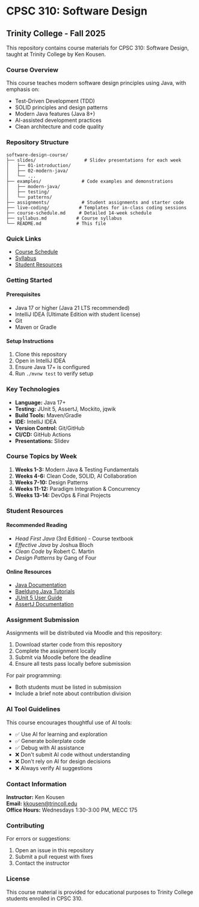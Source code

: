 # CPSC 310: Software Design
## Trinity College - Fall 2025

This repository contains course materials for CPSC 310: Software Design, taught at Trinity College by Ken Kousen.

### Course Overview

This course teaches modern software design principles using Java, with emphasis on:
- Test-Driven Development (TDD)
- SOLID principles and design patterns
- Modern Java features (Java 8+)
- AI-assisted development practices
- Clean architecture and code quality

### Repository Structure

```
software-design-course/
├── slides/                  # Slidev presentations for each week
│   ├── 01-introduction/
│   ├── 02-modern-java/
│   └── ...
├── examples/               # Code examples and demonstrations
│   ├── modern-java/
│   ├── testing/
│   └── patterns/
├── assignments/            # Student assignments and starter code
├── live-coding/           # Templates for in-class coding sessions
├── course-schedule.md     # Detailed 14-week schedule
├── syllabus.md           # Course syllabus
└── README.md             # This file
```

### Quick Links

- [Course Schedule](course-schedule.md)
- [Syllabus](syllabus.md)
- [Student Resources](#student-resources)

### Getting Started

#### Prerequisites
- Java 17 or higher (Java 21 LTS recommended)
- IntelliJ IDEA (Ultimate Edition with student license)
- Git
- Maven or Gradle

#### Setup Instructions
1. Clone this repository
2. Open in IntelliJ IDEA
3. Ensure Java 17+ is configured
4. Run `./mvnw test` to verify setup

### Key Technologies

- **Language:** Java 17+
- **Testing:** JUnit 5, AssertJ, Mockito, jqwik
- **Build Tools:** Maven/Gradle
- **IDE:** IntelliJ IDEA
- **Version Control:** Git/GitHub
- **CI/CD:** GitHub Actions
- **Presentations:** Slidev

### Course Topics by Week

1. **Weeks 1-3:** Modern Java & Testing Fundamentals
2. **Weeks 4-6:** Clean Code, SOLID, AI Collaboration
3. **Weeks 7-10:** Design Patterns
4. **Weeks 11-12:** Paradigm Integration & Concurrency
5. **Weeks 13-14:** DevOps & Final Projects

### Student Resources

#### Recommended Reading
- *Head First Java* (3rd Edition) - Course textbook
- *Effective Java* by Joshua Bloch
- *Clean Code* by Robert C. Martin
- *Design Patterns* by Gang of Four

#### Online Resources
- [Java Documentation](https://docs.oracle.com/en/java/)
- [Baeldung Java Tutorials](https://www.baeldung.com/)
- [JUnit 5 User Guide](https://junit.org/junit5/docs/current/user-guide/)
- [AssertJ Documentation](https://assertj.github.io/doc/)

### Assignment Submission

Assignments will be distributed via Moodle and this repository:
1. Download starter code from this repository
2. Complete the assignment locally
3. Submit via Moodle before the deadline
4. Ensure all tests pass locally before submission

For pair programming:
- Both students must be listed in submission
- Include a brief note about contribution division

### AI Tool Guidelines

This course encourages thoughtful use of AI tools:
- ✅ Use AI for learning and exploration
- ✅ Generate boilerplate code
- ✅ Debug with AI assistance
- ❌ Don't submit AI code without understanding
- ❌ Don't rely on AI for design decisions
- ❌ Always verify AI suggestions

### Contact Information

**Instructor:** Ken Kousen  
**Email:** kkousen@trincoll.edu  
**Office Hours:** Wednesdays 1:30-3:00 PM, MECC 175

### Contributing

For errors or suggestions:
1. Open an issue in this repository
2. Submit a pull request with fixes
3. Contact the instructor

### License

This course material is provided for educational purposes to Trinity College students enrolled in CPSC 310.